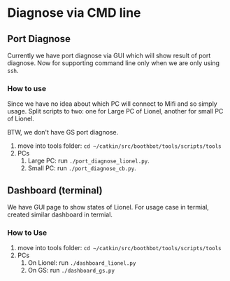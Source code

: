# Diagnose via CMD line

## Port Diagnose 

Currently we have port diagnose via GUI which will show result of port diagnose. 
Now for supporting command line only when we are only using `ssh`. 

### How to use 

Since we have no idea about which PC will connect to Mifi and so simply usage.
Split scripts to two: one for Large PC of Lionel, another for small PC of
Lionel.

BTW, we don't have GS port diagnose. 


1. move into tools folder: `cd ~/catkin/src/boothbot/tools/scripts/tools`
2. PCs
   1. Large PC: run `./port_diagnose_lionel.py`. 
   2. Small PC: run `./port_diagnose_cb.py`. 


## Dashboard (terminal)

We have GUI page to show states of Lionel. For usage case in termial, created
similar dashboard in termial.

### How to Use

1. move into tools folder: `cd ~/catkin/src/boothbot/tools/scripts/tools`
2. PCs
   1. On Lionel: run `./dashboard_lionel.py`
   2. On GS: run `./dashboard_gs.py`
